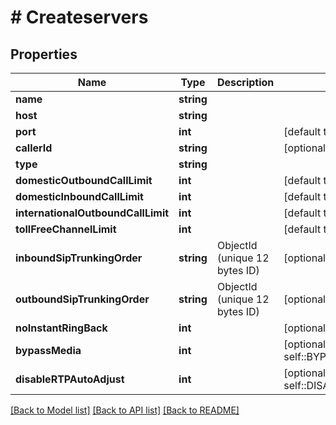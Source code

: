# # Createservers

## Properties

Name | Type | Description | Notes
------------ | ------------- | ------------- | -------------
**name** | **string** |  |
**host** | **string** |  |
**port** | **int** |  | [default to 5060]
**callerId** | **string** |  | [optional]
**type** | **string** |  |
**domesticOutboundCallLimit** | **int** |  | [default to 10]
**domesticInboundCallLimit** | **int** |  | [default to 10]
**internationalOutboundCallLimit** | **int** |  | [default to 10]
**tollFreeChannelLimit** | **int** |  | [default to 10]
**inboundSipTrunkingOrder** | **string** | ObjectId (unique 12 bytes ID) | [optional]
**outboundSipTrunkingOrder** | **string** | ObjectId (unique 12 bytes ID) | [optional]
**noInstantRingBack** | **int** |  | [optional]
**bypassMedia** | **int** |  | [optional] [default to self::BYPASS_MEDIA_0]
**disableRTPAutoAdjust** | **int** |  | [optional] [default to self::DISABLE_RTP_AUTO_ADJUST_0]

[[Back to Model list]](../../README.md#models) [[Back to API list]](../../README.md#endpoints) [[Back to README]](../../README.md)

